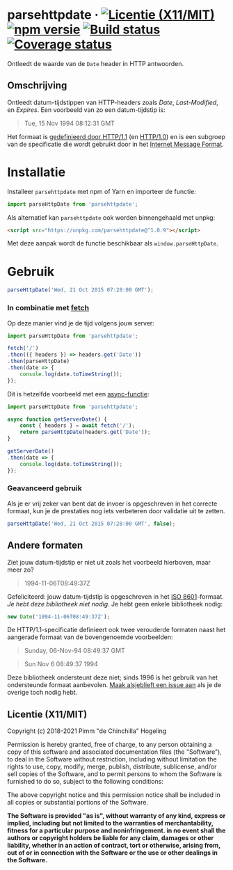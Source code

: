 # parsehttpdate &middot; [![Licentie (X11/MIT)](https://badgen.net/github/license/pimm/parseHttpDate)](https://github.com/Pimm/parseHttpDate/blob/master/copying.txt) [![npm versie](https://badgen.net/npm/v/parsehttpdate)](https://www.npmjs.com/package/parsehttpdate) [![Build status](https://travis-ci.org/Pimm/parseHttpDate.svg?branch=master)](https://travis-ci.org/Pimm/parseHttpDate) [![Coverage status](https://coveralls.io/repos/github/Pimm/parseHttpDate/badge.svg?branch=master)](https://coveralls.io/github/Pimm/parseHttpDate?branch=master)

Ontleedt de waarde van de `Date` header in HTTP antwoorden.

## Omschrijving

Ontleedt datum-tijdstippen van HTTP-headers zoals _Date_, _Last-Modified_, en _Expires_. Een voorbeeld van zo een datum-tijdstip is:

> Tue, 15 Nov 1994 08:12:31 GMT

Het formaat is [gedefinieerd door HTTP/1.1][http-1.1] (en [HTTP/1.0][http-1.0]) en is een subgroep van de specificatie die wordt gebruikt door in het [Internet Message Format][imf].

# Installatie

Installeer `parsehttpdate` met npm of Yarn en importeer de functie:
```javascript
import parseHttpDate from 'parsehttpdate';
```

Als alternatief kan `parsehttpdate` ook worden binnengehaald met unpkg:
```html
<script src="https://unpkg.com/parsehttpdate@^1.0.9"></script>
```
Met deze aanpak wordt de functie beschikbaar als `window.parseHttpDate`.

# Gebruik

```javascript
parseHttpDate('Wed, 21 Oct 2015 07:28:00 GMT');
```

### In combinatie met [fetch][mdn-fetch]

Op deze manier vind je de tijd volgens jouw server:

```javascript
import parseHttpDate from 'parsehttpdate';

fetch('/')
.then(({ headers }) => headers.get('Date'))
.then(parseHttpDate)
.then(date => {
	console.log(date.toTimeString());
});
```

Dit is hetzelfde voorbeeld met een [async-functie][mdn-async-function]:

```javascript
import parseHttpDate from 'parsehttpdate';

async function getServerDate() {
	const { headers } = await fetch('/');
	return parseHttpDate(headers.get('Date'));
}

getServerDate()
.then(date => {
	console.log(date.toTimeString());
});
```

### Geavanceerd gebruik

Als je er vrij zeker van bent dat de invoer is opgeschreven in het correcte formaat, kun je de prestaties nog iets verbeteren door validatie uit te zetten.

```javascript
parseHttpDate('Wed, 21 Oct 2015 07:28:00 GMT', false);
```

## Andere formaten

Ziet jouw datum-tijdstip er niet uit zoals het voorbeeld hierboven, maar meer zo?

> 1994-11-06T08:49:37Z

Gefeliciteerd: jouw datum-tijdstip is opgeschreven in het [ISO 8601][ecmascript-10-date-time]-formaat. _Je hebt deze bibliotheek niet nodig_. Je hebt geen enkele bibliotheek nodig:

```javascript
new Date('1994-11-06T08:49:37Z');
```

De HTTP/1.1-specificatie definieert ook twee verouderde formaten naast het aangerade formaat van de bovengenoemde voorbeelden:

> Sunday, 06-Nov-94 08:49:37 GMT

> Sun Nov  6 08:49:37 1994

Deze bibliotheek ondersteunt deze niet; sinds 1996 is het gebruik van het ondersteunde formaat aanbevolen. [Maak alsjeblieft een issue aan][issues] als je de overige toch nodig hebt.

## Licentie (X11/MIT)
Copyright (c) 2018-2021 Pimm "de Chinchilla" Hogeling

Permission is hereby granted, free of charge, to any person obtaining a copy of this software and associated documentation files (the "Software"), to deal in the Software without restriction, including without limitation the rights to use, copy, modify, merge, publish, distribute, sublicense, and/or sell copies of the Software, and to permit persons to whom the Software is furnished to do so, subject to the following conditions:

The above copyright notice and this permission notice shall be included in all copies or substantial portions of the Software.

**The Software is provided "as is", without warranty of any kind, express or implied, including but not limited to the warranties of merchantability, fitness for a particular purpose and noninfringement. in no event shall the authors or copyright holders be liable for any claim, damages or other liability, whether in an action of contract, tort or otherwise, arising from, out of or in connection with the Software or the use or other dealings in the Software.**


[http-1.1]: https://tools.ietf.org/html/rfc7231#section-7.1.1.1
[http-1.0]: https://tools.ietf.org/html/rfc1945#section-3.3
[imf]: https://tools.ietf.org/html/rfc5322
[ecmascript-10-date-time]: http://www.ecma-international.org/ecma-262/10.0/#sec-date-time-string-format
[mdn-fetch]: https://developer.mozilla.org/docs/Web/API/Fetch_API
[mdn-async-function]: https://developer.mozilla.org/docs/Web/JavaScript/Reference/Statements/async_function
[issues]: https://github.com/Pimm/parseHttpDate/issues
